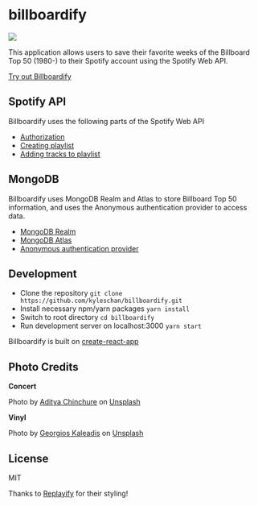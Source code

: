 # billboardify
![](docs/billboardify_usage.gif)

This application allows users to save their favorite weeks of the Billboard Top 50 (1980-) to their Spotify account using the Spotify Web API.

[Try out Billboardify](https://kyleschan.github.io/billboardify)

## Spotify API

Billboardify uses the following parts of the Spotify Web API

- [Authorization](https://developer.spotify.com/documentation/general/guides/authorization-guide/#implicit-grant-flow)
- [Creating playlist](https://developer.spotify.com/documentation/web-api/reference/playlists/create-playlist/)
- [Adding tracks to playlist](https://developer.spotify.com/documentation/web-api/reference/playlists/add-tracks-to-playlist/)


## MongoDB

Billboardify uses MongoDB Realm and Atlas to store Billboard Top 50 information, and uses the Anonymous authentication provider to access data.

- [MongoDB Realm](https://docs.mongodb.com/realm/)
- [MongoDB Atlas](https://docs.atlas.mongodb.com/)
- [Anonymous authentication provider](https://docs.mongodb.com/realm/authentication/anonymous/)


## Development
- Clone the repository `git clone https://github.com/kyleschan/billboardify.git`
- Install necessary npm/yarn packages `yarn install`
- Switch to root directory `cd billboardify`
- Run development server on localhost:3000 `yarn start`

Billboardify is built on [create-react-app](https://github.com/facebook/create-react-app)

## Photo Credits

**Concert**

Photo by [Aditya Chinchure](https://unsplash.com/photos/ZhQCZjr9fHo) on [Unsplash](https://unsplash.com/)

**Vinyl**

Photo by [Georgios Kaleadis](https://unsplash.com/photos/aBTfTMsOCOI) on [Unsplash](https://unsplash.com/)


## License
MIT

Thanks to [Replayify](https://github.com/palampinen/replayify/tree/master/src) for their styling!
